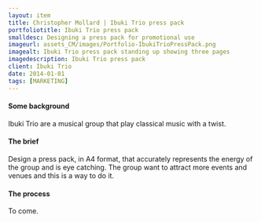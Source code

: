 ```yaml
---
layout: item
title: Christopher Mollard | Ibuki Trio press pack
portfoliotitle: Ibuki Trio press pack
smalldesc: Designing a press pack for promotional use
imageurl: assets_CM/images/Portfolio-IbukiTrioPressPack.png
imagealt: Ibuki Trio press pack standing up showing three pages
imagedescription: Ibuki Trio press pack
client: Ibuki Trio
date: 2014-01-01
tags: [MARKETING]
---
```

<h4>Some background</h4>
<p>
Ibuki Trio are a musical group that play classical music with a twist. 
</p>

<h4>The brief</h4>

<p>
Design a press pack, in A4 format, that accurately represents the energy of the group and is eye catching.  The group want to attract more events and venues and this is a way to do it.
</p>
<h4>The process</h4>
<p>

To come.
</p>